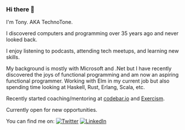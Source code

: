 ### Hi there 👋

I'm Tony. AKA TechnoTone.

I discovered computers and programming over 35 years ago and never looked back.

I enjoy listening to podcasts, attending tech meetups, and learning new skills.

My background is mostly with Microsoft and .Net but I have recently discovered the joys of functional programming and am now an aspiring functional programmer. Working with Elm in my current job but also spending time looking at Haskell, Rust, Erlang, Scala, etc. 

Recently started coaching/mentoring at [codebar.io](https://codebar.io/) and [Exercism](https://exercism.io/).

Currently open for new opportunities.

You can find me on: 
  [![Twitter](https://www.twitter.com/favicon.ico)](https://www.twitter.com/TechnoTone/)
  [![LinkedIn](https://www.linkedin.com/favicon.ico)](https://www.linkedin.com/in/tonyhuntuk/)
